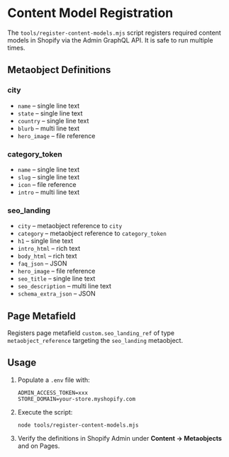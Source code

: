# Content Model Registration

The `tools/register-content-models.mjs` script registers required content models in Shopify via the Admin GraphQL API. It is safe to run multiple times.

## Metaobject Definitions

### city
- `name` – single line text
- `state` – single line text
- `country` – single line text
- `blurb` – multi line text
- `hero_image` – file reference

### category_token
- `name` – single line text
- `slug` – single line text
- `icon` – file reference
- `intro` – multi line text

### seo_landing
- `city` – metaobject reference to `city`
- `category` – metaobject reference to `category_token`
- `h1` – single line text
- `intro_html` – rich text
- `body_html` – rich text
- `faq_json` – JSON
- `hero_image` – file reference
- `seo_title` – single line text
- `seo_description` – multi line text
- `schema_extra_json` – JSON

## Page Metafield

Registers page metafield `custom.seo_landing_ref` of type `metaobject_reference` targeting the `seo_landing` metaobject.

## Usage

1. Populate a `.env` file with:
   ```
   ADMIN_ACCESS_TOKEN=xxx
   STORE_DOMAIN=your-store.myshopify.com
   ```
2. Execute the script:
   ```
   node tools/register-content-models.mjs
   ```
3. Verify the definitions in Shopify Admin under **Content → Metaobjects** and on Pages.
